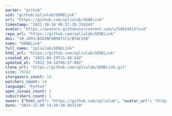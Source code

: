 ```yaml
---
parser: "github"
uid: "github/zpliulab/GENELink"
url: "https://github.com/zpliulab/GENELink"
timestamp: "2022-10-16 00:57:39.316249"
avatar: "https://avatars.githubusercontent.com/u/54654413?v=4"
repo_url: "https://github.com/zpliulab/GENELink"
doi: "10.1093/BIOINFORMATICS/BTAC559"
name: "GENELink"
full_name: "zpliulab/GENELink"
html_url: "https://github.com/zpliulab/GENELink"
created_at: "2022-04-19T11:48:54Z"
updated_at: "2022-10-14T06:57:00Z"
clone_url: "https://github.com/zpliulab/GENELink.git"
size: 79781
stargazers_count: 14
watchers_count: 14
language: "Python"
open_issues_count: 1
subscribers_count: 1
owner: {"html_url": "https://github.com/zpliulab", "avatar_url": "https://avatars.githubusercontent.com/u/54654413?v=4", "login": "zpliulab", "type": "User"}
date: "2023-12-09 14:20:30.963134"
---
```

